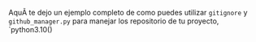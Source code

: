 AquÃ­ te dejo un ejemplo completo de como puedes utilizar `gitignore` y `github_manager.py` para manejar los repositorio de tu proyecto, `python3.10()